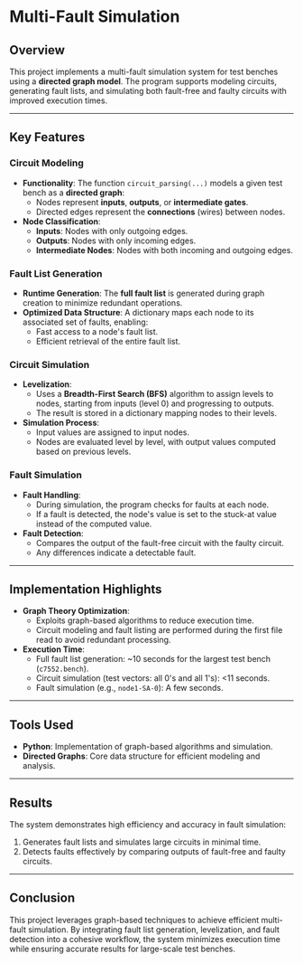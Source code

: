 # Multi-Fault Simulation

## Overview
This project implements a multi-fault simulation system for test benches using a **directed graph model**. The program supports modeling circuits, generating fault lists, and simulating both fault-free and faulty circuits with improved execution times.

---

## Key Features

### Circuit Modeling
- **Functionality**: The function `circuit_parsing(...)` models a given test bench as a **directed graph**:
  - Nodes represent **inputs**, **outputs**, or **intermediate gates**.
  - Directed edges represent the **connections** (wires) between nodes.
- **Node Classification**:
  - **Inputs**: Nodes with only outgoing edges.
  - **Outputs**: Nodes with only incoming edges.
  - **Intermediate Nodes**: Nodes with both incoming and outgoing edges.

### Fault List Generation
- **Runtime Generation**: The **full fault list** is generated during graph creation to minimize redundant operations.
- **Optimized Data Structure**: A dictionary maps each node to its associated set of faults, enabling:
  - Fast access to a node's fault list.
  - Efficient retrieval of the entire fault list.

### Circuit Simulation
- **Levelization**:
  - Uses a **Breadth-First Search (BFS)** algorithm to assign levels to nodes, starting from inputs (level 0) and progressing to outputs.
  - The result is stored in a dictionary mapping nodes to their levels.
- **Simulation Process**:
  - Input values are assigned to input nodes.
  - Nodes are evaluated level by level, with output values computed based on previous levels.

### Fault Simulation
- **Fault Handling**:
  - During simulation, the program checks for faults at each node.
  - If a fault is detected, the node's value is set to the stuck-at value instead of the computed value.
- **Fault Detection**:
  - Compares the output of the fault-free circuit with the faulty circuit.
  - Any differences indicate a detectable fault.

---

## Implementation Highlights
- **Graph Theory Optimization**:
  - Exploits graph-based algorithms to reduce execution time.
  - Circuit modeling and fault listing are performed during the first file read to avoid redundant processing.
- **Execution Time**:
  - Full fault list generation: ~10 seconds for the largest test bench (`c7552.bench`).
  - Circuit simulation (test vectors: all 0's and all 1's): <11 seconds.
  - Fault simulation (e.g., `node1-SA-0`): A few seconds.

---

## Tools Used
- **Python**: Implementation of graph-based algorithms and simulation.
- **Directed Graphs**: Core data structure for efficient modeling and analysis.

---

## Results
The system demonstrates high efficiency and accuracy in fault simulation:
1. Generates fault lists and simulates large circuits in minimal time.
2. Detects faults effectively by comparing outputs of fault-free and faulty circuits.

---

## Conclusion
This project leverages graph-based techniques to achieve efficient multi-fault simulation. By integrating fault list generation, levelization, and fault detection into a cohesive workflow, the system minimizes execution time while ensuring accurate results for large-scale test benches.
